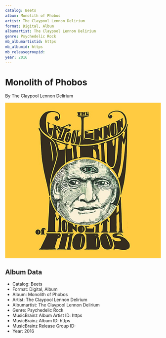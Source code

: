 ```yaml
---
catalog: Beets
album: Monolith of Phobos
artist: The Claypool Lennon Delirium
format: Digital, Album
albumartist: The Claypool Lennon Delirium
genre: Psychedelic Rock
mb_albumartistid: https
mb_albumid: https
mb_releasegroupid: 
year: 2016
---
```


# Monolith of Phobos

By The Claypool Lennon Delirium

![](../../assets/beetscovers/The_Claypool_Lennon_Delirium-Monolith_of_Phobos.jpg)

## Album Data

- Catalog: Beets
- Format: Digital, Album
- Album: Monolith of Phobos
- Artist: The Claypool Lennon Delirium
- Albumartist: The Claypool Lennon Delirium
- Genre: Psychedelic Rock
- MusicBrainz Album Artist ID: https
- MusicBrainz Album ID: https
- MusicBrainz Release Group ID: 
- Year: 2016

